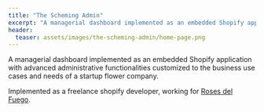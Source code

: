 ```yaml
---
title: "The Scheming Admin"
excerpt: "A managerial dashboard implemented as an embedded Shopify application with advanced administrative functionalities."
header:
  teaser: assets/images/the-scheming-admin/home-page.png
---
```

<!-- https://mmistakes.github.io/minimal-mistakes/docs/collections/
https://mmistakes.github.io/minimal-mistakes/portfolio/
https://github.com/mmistakes/minimal-mistakes/blob/8a67ce8e41ec850f2d7c373aa47739b2abfee6f1/docs/_portfolio/baz-boom-identity.md?plain=1#L4 -->

<!-- 
* Hosted on fly.io
* Tech specs:
  - Shopify API, GraphQL, React, Polaris, JavaScript, Liquid, Prisma, SQLite, Fly.io, REMIX, Shopify App Bridge
 -->

<!-- ![image](assets/images/the-scheming-admin/home-page.png) -->

A managerial dashboard implemented as an embedded Shopify application with advanced administrative functionalities customized to the business use cases and needs of a startup flower company.

Implemented as a freelance shopify developer, working for [Roses del Fuego](https://rosesdelfuego.com/).

 <!-- <iframe width="560" height="315" src="assets/videos/the-scheming-admin-desktop-demo.mov" frameborder="0"> </iframe> -->
